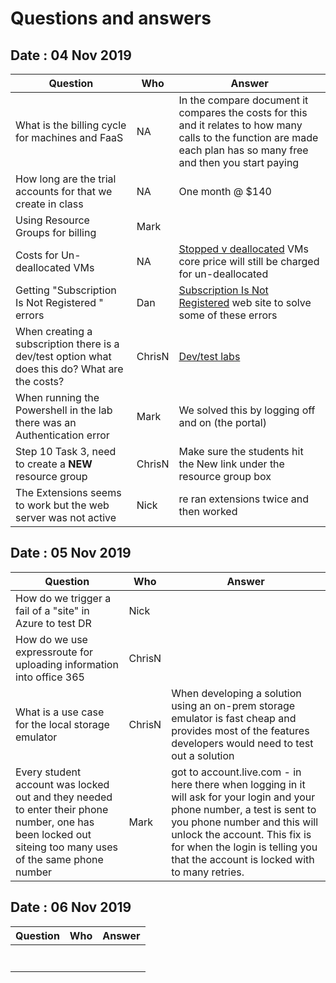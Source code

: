 # Questions and answers

## Date : 04 Nov 2019

Question | Who | Answer
---|---|---
What is the billing cycle for machines and FaaS  | NA |   In the compare document it compares the costs for this and it relates to how many calls to the function are made each plan has so many free and then you start paying
How long are the trial accounts for that we create in class  | NA |  One month @ $140
Using Resource Groups for billing  | Mark |  
Costs for Un-deallocated VMs  | NA | [Stopped v deallocated](https://blogs.technet.microsoft.com/uspartner_ts2team/2014/10/10/azure-virtual-machines-stopping-versus-stopping-deallocating/) VMs core price will still be charged for un-deallocated
Getting "Subscription Is Not Registered " errors  | Dan  |  [Subscription Is Not Registered](https://aidanfinn.com/?p=21192) web site to solve some of these errors
When creating a subscription there is a dev/test option what does this do? What are the costs? | ChrisN |  [Dev/test labs](https://azure.microsoft.com/en-au/pricing/details/devtest-lab/)
When running the Powershell in the lab there was an Authentication error   | Mark |  We solved this by logging off and on (the portal) 
Step 10 Task 3, need to create a **NEW** resource group  | ChrisN | Make sure the students hit the New link under the resource group box  
The Extensions seems to work but the web server was not active  | Nick | re ran extensions twice and then worked 

## Date : 05 Nov 2019

Question | Who | Answer
---|---|---
How do we trigger a fail of a "site" in Azure to test DR  | Nick  |  
How do we use expressroute for uploading information into office 365  | ChrisN |  
What is a use case for the local storage emulator | ChrisN |  When developing a solution using an on-prem storage emulator is fast cheap and provides most of the features developers would need to test out a solution
Every student account was locked out and they needed to enter their phone number, one has been locked out siteing too many uses of the same phone number  | Mark |  got to account.live.com - in here there when logging in it will ask for your login and your phone number, a test is sent to you phone number and this will unlock the account. This fix is for when the login is telling you that the account is locked with to many retries.

## Date : 06 Nov 2019

Question | Who | Answer
---|---|---
  |  |  
  |  |  
  |  |  
  |  |  
  |  |  
  |  |  
  |  |  
